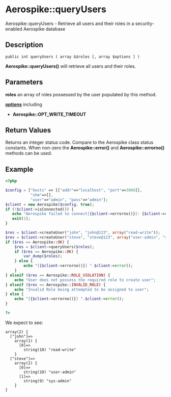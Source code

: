 
# Aerospike::queryUsers

Aerospike::queryUsers - Retrieve all users and their roles in a security-enabled Aerospike database

## Description

```
public int queryUsers ( array &$roles [, array $options ] )
```

**Aerospike::queryUsers()** will retrieve all users and their roles.

## Parameters

**roles** an array of roles possessed by the user populated by this method.

**[options](aerospike.md)** including
- **Aerospike::OPT_WRITE_TIMEOUT**

## Return Values

Returns an integer status code.  Compare to the Aerospike class status
constants.  When non-zero the **Aerospike::error()** and
**Aerospike::errorno()** methods can be used.

## Example

```php
<?php

$config = ["hosts" => [["addr"=>"localhost", "port"=>3000]],
           "shm"=>[],
           "user"=>"admin", "pass"=>"admin"];
$client = new Aerospike($config, true);
if (!$client->isConnected()) {
   echo "Aerospike failed to connect[{$client->errorno()}]: {$client->error()}\n";
   exit(1);
}

$res = $client->createUser("john", "john@123", array("read-write"));
$res = $client->createUser("steve", "steve@123", array("user-admin", "sys-admin"));
if ($res == Aerospike::OK) {
    $res = $client->queryUsers($roles);
    if ($res == Aerospike::OK) {
        var_dump($roles);
    } else {
        echo "[{$client->errorno()}] ".$client->error();
    }
} elseif ($res == Aerospike::ROLE_VIOLATION) {
    echo "User does not possess the required role to create user";
} elseif ($res == Aerospike::INVALID_ROLE) {
    echo "Invalid Role being attempted to be assigned to user";
} else {
    echo "[{$client->errorno()}] ".$client->error();
}

?>
```

We expect to see:

```
array(2) {
  ["john"]=>
    array(1) {
      [0]=>
        string(10) "read-write"
    }
  ["steve"]=>
    array(2) {
      [0]=>
        string(10) "user-admin"
      [1]=>
        string(9) "sys-admin"
    }
}
```

